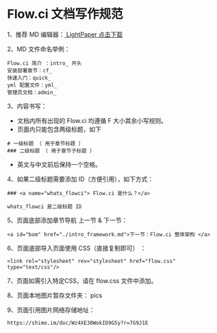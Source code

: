 # Flow.ci 文档写作规范

1、推荐 MD 编辑器：[ LightPaper 点击下载 ](http://lightpaper.42squares.in/)

2、MD 文件命名举例：

```·
Flow.ci 简介 ：intro_ 开头
安装部署章节：cf_
快速入门：quick_
yml 配置文件：yml_
管理员文档：admin_
```

3、内容书写：

- 文档内所有出现的 Flow.ci 均遵循 F 大小其余小写规则。
- 页面内只能包含两级标题，如下

```·
# 一级标题 （ 用于章节标题 ）
### 二级标题 （ 用于章节子标题 ）
```

- 英文与中文前后保持一个空格。

4、如果二级标题需要添加 ID（方便引用），如下方式：

```.
### <a name="whats_flowci"> Flow.ci 是什么？</a>

whats_flowci 是二级标题 ID
```

5、页面底部添加章节导航 上一节 & 下一节：

```·
<a id="bom" href="./intro_framework.md">下一节：Flow.ci 整体架构 </a>
```

6、页面底部导入页面使用 CSS（直接复制即可） ：

```·
<link rel="stylesheet" rev="stylesheet" href="flow.css" type="text/css"/> 
```
7、页面如需引入特定CSS，请在 flow.css 文件中添加。

8、页面本地图片暂存文件夹： pics

9、页面引用图片网络存储地址：

```·
https://shimo.im/doc/Wz4XE30WokID9G5y?r=7G9J1E
```











